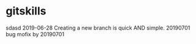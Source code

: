 # gitskills
sdasd
2019-06-28
Creating a new branch is quick AND simple.
20190701
bug mofix by 20190701
